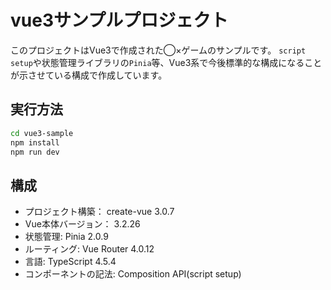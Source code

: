 # vue3サンプルプロジェクト

このプロジェクトはVue3で作成された◯×ゲームのサンプルです。
`script setup`や状態管理ライブラリの`Pinia`等、Vue3系で今後標準的な構成になることが示させている構成で作成しています。

## 実行方法

```sh
cd vue3-sample
npm install
npm run dev
```

## 構成

- プロジェクト構築： create-vue 3.0.7
- Vue本体バージョン： 3.2.26
- 状態管理: Pinia 2.0.9
- ルーティング: Vue Router 4.0.12
- 言語: TypeScript 4.5.4
- コンポーネントの記法: Composition API(script setup)

